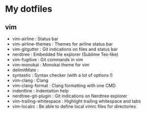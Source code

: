 # My dotfiles

## vim

- vim-airline : Status bar
- vim-airline-themes : Themes for airline status bar
- vim-gitgutter : Git indications on files and status bar
- nerdtree : Embedded file explorer (Sublime Tex-like)
- vim-fugitive : Git commands in vim
- vim-monokai : Monokai theme for vim
- delimitMate :
- syntastic : Syntax checker (with a lot of options !)
- vim-clang : Clang
- vim-clang-format : Clang formatting with one CMD
- indentline : Indentation help
- nerdtree-git-plugin : Git indications on Nerdtree explorer
- vim-trailing-whitespace : Highlight trailing whitespace and tabs
- vim-localrc : Be able to define local vimrc files for directories
